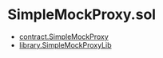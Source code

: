 # SimpleMockProxy.sol

<!-- START_INDEX -->
- [contract.SimpleMockProxy](./contract.SimpleMockProxy.md)
- [library.SimpleMockProxyLib](./library.SimpleMockProxyLib.md)
<!-- END_INDEX -->
